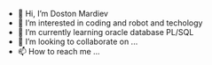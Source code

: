 - 👋 Hi, I’m Doston Mardiev
- 👀 I’m interested in coding and robot and techology
- 🌱 I’m currently learning oracle database PL/SQL
- 💞️ I’m looking to collaborate on ...
- 📫 How to reach me ...

<!---
MrDoston/MrDoston is a ✨ special ✨ repository because its `README.md` (this file) appears on your GitHub profile.
You can click the Preview link to take a look at your changes.
--->
